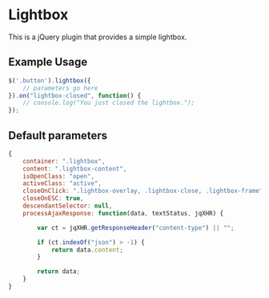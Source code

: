 # Lightbox

This is a jQuery plugin that provides a simple lightbox.

## Example Usage

```javascript
$('.button').lightbox({
    // parameters go here
}).on("lightbox-closed", function() {
    // console.log("You just closed the lightbox.");
});
```

## Default parameters

```javascript
{
    container: ".lightbox",
    content: ".lightbox-content",
    isOpenClass: "open",
    activeClass: "active",
    closeOnClick: ".lightbox-overlay, .lightbox-close, .lightbox-frame",
    closeOnESC: true,
    descendantSelector: null,
    processAjaxResponse: function(data, textStatus, jqXHR) {

        var ct = jqXHR.getResponseHeader("content-type") || "";

        if (ct.indexOf("json") > -1) {
            return data.content;
        }

        return data;
    }
}
```
